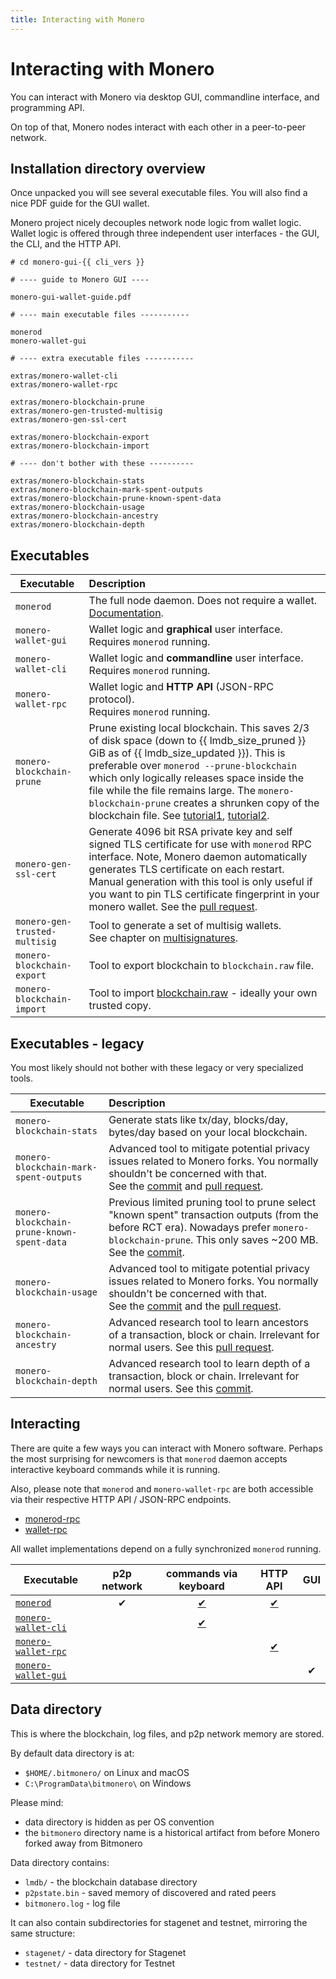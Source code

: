 ```yaml
---
title: Interacting with Monero
---
```

# Interacting with Monero

You can interact with Monero via desktop GUI, commandline interface, and programming API.

On top of that, Monero nodes interact with each other in a peer-to-peer network.

## Installation directory overview

Once unpacked you will see several executable files. You will also find a nice PDF guide for the GUI wallet.

Monero project nicely decouples network node logic from wallet logic.
Wallet logic is offered through three independent user interfaces - the GUI, the CLI, and the HTTP API.

```
# cd monero-gui-{{ cli_vers }}

# ---- guide to Monero GUI ----

monero-gui-wallet-guide.pdf

# ---- main executable files -----------

monerod
monero-wallet-gui

# ---- extra executable files -----------

extras/monero-wallet-cli
extras/monero-wallet-rpc

extras/monero-blockchain-prune
extras/monero-gen-trusted-multisig
extras/monero-gen-ssl-cert

extras/monero-blockchain-export
extras/monero-blockchain-import

# ---- don't bother with these ----------

extras/monero-blockchain-stats
extras/monero-blockchain-mark-spent-outputs
extras/monero-blockchain-prune-known-spent-data
extras/monero-blockchain-usage
extras/monero-blockchain-ancestry
extras/monero-blockchain-depth
```

## Executables

| Executable                 | Description
| -------------------------- |:-----------------------------------------------------------------------------------------------------------------------------------
| `monerod`                  | The full node daemon. Does not require a wallet. <br />[Documentation](../interacting/monerod-reference.md).
| `monero-wallet-gui`        | Wallet logic and __graphical__ user interface. <br />Requires `monerod` running.
| `monero-wallet-cli`        | Wallet logic and __commandline__ user interface. <br />Requires `monerod` running.
| `monero-wallet-rpc`        | Wallet logic and __HTTP API__ (JSON-RPC protocol). <br />Requires `monerod` running.
| `monero-blockchain-prune`  | Prune existing local blockchain. This saves 2/3 of disk space (down to {{ lmdb_size_pruned }} GiB  as of {{ lmdb_size_updated }}). This is preferable over `monerod --prune-blockchain` which only logically releases space inside the file while the file remains large. The `monero-blockchain-prune` creates a shrunken copy of the blockchain file. See [tutorial1](https://monero.stackexchange.com/questions/11454/how-do-i-utilize-blockchain-pruning-in-the-gui-monero-wallet-gui), [tutorial2](https://www.publish0x.com/solareclipse/howto-prune-shrink-the-database-of-the-monero-blockchain-on-xpgwjx).
| `monero-gen-ssl-cert`      | Generate 4096 bit RSA private key and self signed TLS certificate for use with `monerod` RPC interface. Note, Monero daemon automatically generates TLS certificate on each restart. Manual generation with this tool is only useful if you want to pin TLS certificate fingerprint in your monero wallet. See the [pull request](https://github.com/monero-project/monero/pull/5495).
| `monero-gen-trusted-multisig`          | Tool to generate a set of multisig wallets. <br />See chapter on [multisignatures](../multisignature.md).
| `monero-blockchain-export` | Tool to export blockchain to `blockchain.raw` file.
| `monero-blockchain-import` | Tool to import [blockchain.raw](https://downloads.getmonero.org/blockchain.raw) - ideally your own trusted copy.

## Executables - legacy

You most likely should not bother with these legacy or very specialized tools.

| Executable                 | Description
| -------------------------- |:-----------------------------------------------------------------------------------------------------------------------------------
| `monero-blockchain-stats`              | Generate stats like tx/day, blocks/day, bytes/day based on your local blockchain.
| `monero-blockchain-mark-spent-outputs` | Advanced tool to mitigate potential privacy issues related to Monero forks. You normally shouldn't be concerned with that.<br />See the [commit](https://github.com/monero-project/monero/commit/df6fad4c627b99a5c3e2b91b69a0a1cc77c4be14#diff-0410fba131d9a7024ed4dcf9fb4a4e07) and [pull request](https://github.com/monero-project/monero/pull/3322).
| `monero-blockchain-prune-known-spent-data`  | Previous limited pruning tool to prune select "known spent" transaction outputs (from the before RCT era). Nowadays prefer `monero-blockchain-prune`. This only saves ~200 MB. See the [commit](https://github.com/monero-project/monero/commit/d855f9bb92dbfab707a0e37505906366de818a14).
| `monero-blockchain-usage`              | Advanced tool to mitigate potential privacy issues related to Monero forks. You normally shouldn't be concerned with that.<br />See the [commit](https://github.com/monero-project/monero/commit/0590f62ab64cf023d397b995072035986931a6b4) and the [pull request](https://github.com/monero-project/monero/pull/3322).
| `monero-blockchain-ancestry`           | Advanced research tool to learn ancestors of a transaction, block or chain. Irrelevant for normal users. See this [pull request](https://github.com/monero-project/monero/pull/4147/files).
| `monero-blockchain-depth`              | Advanced research tool to learn depth of a transaction, block or chain. Irrelevant for normal users. See this [commit](https://github.com/monero-project/monero/commit/289880d82d3cb206a2cf4ae67d2deacdab43d4f4#diff-34abcc1a0c100efb273bf36fb95ebfa0).


## Interacting

There are quite a few ways you can interact with Monero software.
Perhaps the most surprising for newcomers is that `monerod` daemon accepts interactive keyboard commands while it is running.

Also, please note that `monerod` and `monero-wallet-rpc` are both accessible via their respective HTTP API / JSON-RPC endpoints.

- [monerod-rpc](../rpc-library/monerod-rpc.md)
- [wallet-rpc](../rpc-library/wallet-rpc.md)

All wallet implementations depend on a fully synchronized `monerod` running.

| Executable                                              | p2p network | commands via keyboard                          | HTTP API                           | GUI |
| ------------------------------------------------------- | :---------: | :--------------------------------------------: | :--------------------------------: | :-: |
| [`monerod`](./monerod-reference.md)                     | ✔           | [✔](./monerod-reference.md#commands)           | [✔](../rpc-library/monerod-rpc.md) |     |
| [`monero-wallet-cli`](./monero-wallet-cli-reference.md) |             | [✔](./monero-wallet-cli-reference.md#commands) |                                    |     |
| [`monero-wallet-rpc`](./monero-wallet-rpc-reference.md) |             |                                                | [✔](../rpc-library/wallet-rpc.md)  |     |
| [`monero-wallet-gui`](./monero-wallet-gui-reference.md) |             |                                                |                                    | ✔   |

## Data directory

This is where the blockchain, log files, and p2p network memory are stored.

By default data directory is at:

* `$HOME/.bitmonero/` on Linux and macOS
* `C:\ProgramData\bitmonero\` on Windows

Please mind:

* data directory is hidden as per OS convention
* the `bitmonero` directory name is a historical artifact from before Monero forked away from Bitmonero

Data directory contains:

* `lmdb/` - the blockchain database directory
* `p2pstate.bin` - saved memory of discovered and rated peers
* `bitmonero.log` - log file

It can also contain subdirectories for stagenet and testnet, mirroring the same structure:

* `stagenet/` - data directory for Stagenet
* `testnet/` - data directory for Testnet
